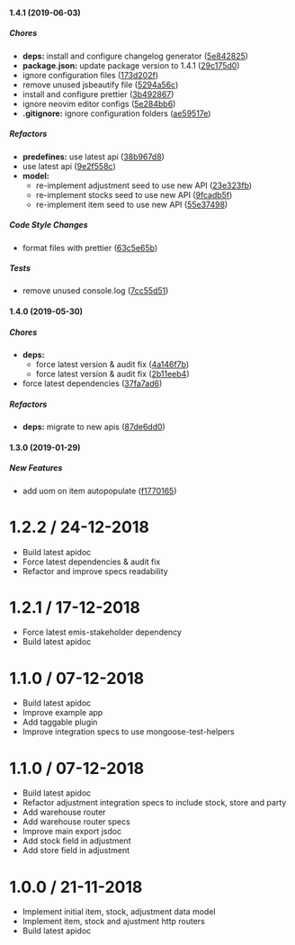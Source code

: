 #### 1.4.1 (2019-06-03)

##### Chores

* **deps:**  install and configure changelog generator ([5e842825](https://github.com/CodeTanzania/emis-resource/commit/5e842825b0fb109d7a656136fcd7ef5675045688))
* **package.json:**  update package version to 1.4.1 ([29c175d0](https://github.com/CodeTanzania/emis-resource/commit/29c175d0d30b5c4fb0cb403fa6bbdc2b9683c257))
*  ignore configuration files ([173d202f](https://github.com/CodeTanzania/emis-resource/commit/173d202fc027ba4f80ba36f3580265c108de3a0b))
*  remove unused jsbeautify file ([5294a56c](https://github.com/CodeTanzania/emis-resource/commit/5294a56c0a6fd1c694b97d25295233afdf506504))
*  install and configure prettier ([3b492867](https://github.com/CodeTanzania/emis-resource/commit/3b4928674d5e1d7411dfa1eef0d851926e4fff33))
*  ignore neovim editor configs ([5e284bb6](https://github.com/CodeTanzania/emis-resource/commit/5e284bb6dadc89fd247d9ac31a01c80b69e2486f))
* **.gitignore:**  ignore configuration folders ([ae59517e](https://github.com/CodeTanzania/emis-resource/commit/ae59517e3a19e4a343405f145a8a05999102ae03))

##### Refactors

* **predefines:**  use latest api ([38b967d8](https://github.com/CodeTanzania/emis-resource/commit/38b967d8f14e1ea1f5a7210ee8462011bb31ea34))
*  use latest api ([9e2f558c](https://github.com/CodeTanzania/emis-resource/commit/9e2f558c5fb907c4f79ac75976ab8686ff052432))
* **model:**
  *  re-implement adjustment seed to use new API ([23e323fb](https://github.com/CodeTanzania/emis-resource/commit/23e323fb86d3f214e6a951713e635503aea1d6d5))
  *  re-implement stocks seed to use new API ([9fcadb5f](https://github.com/CodeTanzania/emis-resource/commit/9fcadb5fe525ff6b476fc35d2c12199411f48208))
  *  re-implement item seed to use new API ([55e37498](https://github.com/CodeTanzania/emis-resource/commit/55e37498acf064de53cb11d1d31ddd506d92a977))

##### Code Style Changes

*  format files with prettier ([63c5e65b](https://github.com/CodeTanzania/emis-resource/commit/63c5e65b57782df1cbee62e903d1ba00dd393c5d))

##### Tests

*  remove unused console.log ([7cc55d51](https://github.com/CodeTanzania/emis-resource/commit/7cc55d510c93fa950990cfccc13eec45b70f5601))

#### 1.4.0 (2019-05-30)

##### Chores

* **deps:**
  *  force latest version & audit fix ([4a146f7b](https://github.com/CodeTanzania/emis-resource/commit/4a146f7b160aa1c38d4f239b4cd4954e530011b6))
  *  force latest version & audit fix ([2b11eeb4](https://github.com/CodeTanzania/emis-resource/commit/2b11eeb487c6cc7a0aa12e8067ad73cddbe7f4b2))
*  force latest dependencies ([37fa7ad6](https://github.com/CodeTanzania/emis-resource/commit/37fa7ad6c0861457119bf11b67d3b10758f1a4d1))

##### Refactors

* **deps:**  migrate to new apis ([87de6dd0](https://github.com/CodeTanzania/emis-resource/commit/87de6dd0f47abf571cf8c02bd4462b8e795923c0))

#### 1.3.0 (2019-01-29)

##### New Features

*  add uom on item autopopulate ([f1770165](https://github.com/CodeTanzania/emis-resource/commit/f1770165c5384783622f3a5d87d6b82c87b65954))

# 1.2.2 / 24-12-2018
- Build latest apidoc
- Force latest dependencies & audit fix
- Refactor and improve specs readability

# 1.2.1 / 17-12-2018
- Force latest emis-stakeholder dependency
- Build latest apidoc

# 1.1.0 / 07-12-2018
- Build latest apidoc
- Improve example app
- Add taggable plugin
- Improve integration specs to use mongoose-test-helpers

# 1.1.0 / 07-12-2018
- Build latest apidoc
- Refactor adjustment integration specs to include stock, store and party
- Add warehouse router
- Add warehouse router specs
- Improve main export jsdoc
- Add stock field in adjustment
- Add store field in adjustment

# 1.0.0 / 21-11-2018
- Implement initial item, stock, adjustment data model
- Implement item, stock and ajustment http routers
- Build latest apidoc
